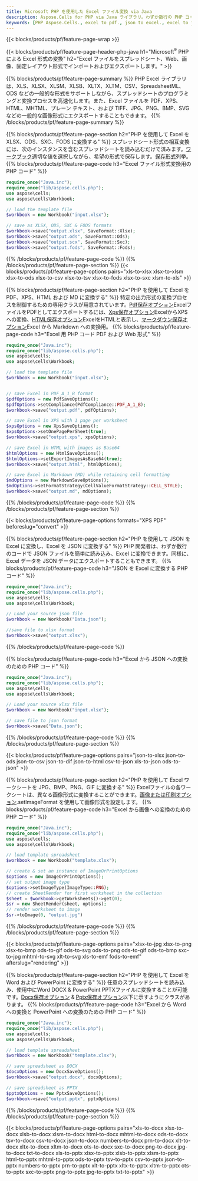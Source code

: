 ```yaml
---
title: Microsoft PHP を使用した Excel ファイル変換 via Java
description: Aspose.Cells for PHP via Java ライブラリ。わずか数行の PHP コードで、EXCEL、JSON、PDF、XML、HTML、TXT、TSV、CSV、SQL などの形式を変換します。
keywords: [PHP Aspose.Cells., excel to pdf., json to excel., excel to json., csv to json., json to html., xml to excel and Convert files between various formats in PHP]
---
```

{{< blocks/products/pf/feature-page-wrap >}}

{{< blocks/products/pf/feature-page-header-php-java h1="Microsoft<sup>&reg;</sup> PHP による Excel 形式の変換" h2="Excel ファイルをスプレッドシート、Web、画像、固定レイアウト形式でインポートおよびエクスポートします。" >}}

{{% blocks/products/pf/feature-page-summary %}}
PHP Excel ライブラリは、XLS、XLSX、XLSM、XLSB、XLTX、XLTM、CSV、SpreadsheetML、ODS などの一般的な形式をサポートしながら、スプレッドシートのプログラミングと変換プロセスを高速化します。また、Excel ファイルを PDF、XPS、HTML、MHTML、プレーン テキスト、および TIFF、JPG、PNG、BMP、SVG などの一般的な画像形式にエクスポートすることもできます。
{{% /blocks/products/pf/feature-page-summary %}}

{{% blocks/products/pf/feature-page-section h2="PHP を使用して Excel を XLSX、ODS、SXC、FODS に変換する" %}}
スプレッドシート形式の相互変換には、次のインスタンスを含むスプレッドシートを読み込むだけで済みます。[ワークブック](https://reference.aspose.com/cells/php/aspose.cells/Workbook)適切な値を選択しながら、希望の形式で保存します。[保存形式](https://reference.aspose.com/cells/php/aspose.cells/SaveFormat)列挙。
{{% blocks/products/pf/feature-page-code h3="Excel ファイル形式変換用の PHP コード" %}}

```php
require_once("Java.inc"); 
require_once("lib/aspose.cells.php"); 
use aspose\cells;
use aspose\cells\Workbook; 

// load the template file
$workbook = new Workbook("input.xlsx");

// save as XLSX, ODS, SXC & FODS formats
$workbook->save("output.xlsx", SaveFormat::Xlsx);
$workbook->save("output.ods", SaveFormat::Ods);
$workbook->save("output.scx", SaveFormat::Sxc);
$workbook->save("output.fods", SaveFormat::Fods);

```
{{% /blocks/products/pf/feature-page-code %}}
{{% /blocks/products/pf/feature-page-section %}}
{{< blocks/products/pf/feature-page-options pairs="xls-to-xlsx xlsx-to-xlsm xlsx-to-ods xlsx-to-csv xlsx-to-tsv xlsx-to-fods xlsx-to-sxc xlsm-to-xls" >}}


{{% blocks/products/pf/feature-page-section h2="PHP を使用して Excel を PDF、XPS、HTML および MD に変換する" %}}
特定の出力形式の変換プロセスを制御するための専用クラスが用意されています。[Pdf保存オプション](https://reference.aspose.com/cells/php/aspose.cells/PdfSaveOptions/)ExcelファイルをPDFとしてエクスポートするには、[Xps保存オプション](https://reference.aspose.com/cells/php/aspose.cells/XpsSaveOptions/)ExcelからXPSへの変換、[HTML保存オプション](https://reference.aspose.com/cells/php/aspose.cells/HtmlSaveOptions/)ExcelをHTMLと表示し、[マークダウン保存オプション](https://reference.aspose.com/cells/php/aspose.cells/MarkdownSaveOptions/)Excel から Markdown への変換用。
{{% blocks/products/pf/feature-page-code h3="Excel 用 PHP コード PDF および Web 形式" %}}

```php
require_once("Java.inc"); 
require_once("lib/aspose.cells.php"); 
use aspose\cells;
use aspose\cells\Workbook; 

// load the template file
$workbook = new Workbook("input.xlsx");


// save Excel in PDF_A_1_B format
$pdfOptions = new PdfSaveOptions();
$pdfOptions->setCompliance(PdfCompliance::PDF_A_1_B);
$workbook->save("output.pdf", pdfOptions);

// save Excel in XPS with 1 page per worksheet
$xpsOptions = new XpsSaveOptions();
$xpsOptions->setOnePagePerSheet(true);
$workbook->save("output.xps", xpsOptions);

// save Excel in HTML with images as Base64
$htmlOptions = new HtmlSaveOptions();
$htmlOptions->setExportImagesAsBase64(true);
$workbook->save("output.html", htmlOptions);

// save Excel in Markdown (MD) while retaining cell formatting
$mdOptions = new MarkdownSaveOptions();
$mdOptions->setFormatStrategy(CellValueFormatStrategy::CELL_STYLE);
$workbook->save("output.md", mdOptions);
```
{{% /blocks/products/pf/feature-page-code %}}
{{% /blocks/products/pf/feature-page-section %}}

{{< blocks/products/pf/feature-page-options formats="XPS PDF" beforeslug="convert" >}}

{{% blocks/products/pf/feature-page-section h2="PHP を使用して JSON を Excel に変換し、Excel を JSON に変換する" %}}
PHP 開発者は、わずか数行のコードで JSON ファイルを簡単に読み込み、Excel に変換できます。同様に、Excel データを JSON データにエクスポートすることもできます。
{{% blocks/products/pf/feature-page-code h3="JSON を Excel に変換する PHP コード" %}}

```php
require_once("Java.inc"); 
require_once("lib/aspose.cells.php"); 
use aspose\cells;
use aspose\cells\Workbook; 

// Load your source json file
$workbook = new Workbook("Data.json");

//save file to xlsx format
$workbook->save("output.xlsx");
```

{{% /blocks/products/pf/feature-page-code %}}

{{% blocks/products/pf/feature-page-code h3="Excel から JSON への変換のための PHP コード" %}}

```php
require_once("Java.inc"); 
require_once("lib/aspose.cells.php"); 
use aspose\cells;
use aspose\cells\Workbook; 

// Load your source xlsx file
$workbook = new Workbook("input.xlsx");

// save file to json format
$workbook->save("Data.json");
```

{{% /blocks/products/pf/feature-page-code %}}
{{% /blocks/products/pf/feature-page-section %}}

{{< blocks/products/pf/feature-page-options pairs="json-to-xlsx json-to-ods json-to-csv json-to-dif json-to-html csv-to-json xls-to-json ods-to-json" >}}

{{% blocks/products/pf/feature-page-section h2="PHP を使用して Excel ワークシートを JPG、BMP、PNG、GIF に変換する" %}}
Excelファイルの各ワークシートは、異なる画像形式に変換することができます。[画像または印刷オプション](https://reference.aspose.com/cells/php/aspose.cells/ImageOrPrintOptions/).setImageFormat を使用して画像形式を設定します。
{{% blocks/products/pf/feature-page-code h3="Excel から画像への変換のための PHP コード" %}}

```php
require_once("Java.inc"); 
require_once("lib/aspose.cells.php"); 
use aspose\cells;
use aspose\cells\Workbook; 

// load template spreadsheet
$workbook = new Workbook("template.xlsx");

// create & set an instance of ImageOrPrintOptions
$options = new ImageOrPrintOptions();
// set output image type
$options->setImageType(ImageType::PNG);
// create SheetRender for first worksheet in the collection
$sheet = $workbook->getWorksheets()->get(0);
$sr = new SheetRender(sheet, options);
// render worksheet to image
$sr->toImage(0, "output.jpg")
```
{{% /blocks/products/pf/feature-page-code %}}
{{% /blocks/products/pf/feature-page-section %}}

{{< blocks/products/pf/feature-page-options pairs="xlsx-to-jpg xlsx-to-png xlsx-to-bmp ods-to-gif ods-to-svg ods-to-png ods-to-gif ods-to-bmp sxc-to-jpg mhtml-to-svg xlt-to-svg xls-to-emf fods-to-emf" afterslug="rendering" >}}

{{% blocks/products/pf/feature-page-section h2="PHP を使用して Excel を Word および PowerPoint に変換する" %}}
任意のスプレッドシートを読み込み、使用中にWord DOCX & PowerPoint PPTXファイルに変換することが可能です。[Docx保存オプション](https://reference.aspose.com/cells/php/aspose.cells/DocxSaveOptions/) & [Pptx保存オプション](https://reference.aspose.com/cells/php/aspose.cells/PptxSaveOptions/)以下に示すようにクラスがあります。
{{% blocks/products/pf/feature-page-code h3="Excel から Word への変換と PowerPoint への変換のための PHP コード" %}}
```php
require_once("Java.inc"); 
require_once("lib/aspose.cells.php"); 
use aspose\cells;
use aspose\cells\Workbook; 

// load template spreadsheet
$workbook = new Workbook("template.xlsx");

// save spreadsheet as DOCX
$docxOptions = new DocxSaveOptions();
$workbook->save("output.docx", docxOptions);

// save spreadsheet as PPTX
$pptxOptions = new PptxSaveOptions();
$workbook->save("output.pptx", pptxOptions)
```
{{% /blocks/products/pf/feature-page-code %}}
{{% /blocks/products/pf/feature-page-section %}}

{{< blocks/products/pf/feature-page-options pairs="xls-to-docx xlsx-to-docx xlsb-to-docx xlsm-to-docx html-to-docx mhtml-to-docx ods-to-docx tsv-to-docx csv-to-docx json-to-docx numbers-to-docx prn-to-docx xlt-to-docx xltx-to-docx xltm-to-docx ots-to-docx sxc-to-docx png-to-docx jpg-to-docx txt-to-docx xls-to-pptx xlsx-to-pptx xlsb-to-pptx xlsm-to-pptx html-to-pptx mhtml-to-pptx ods-to-pptx tsv-to-pptx csv-to-pptx json-to-pptx numbers-to-pptx prn-to-pptx xlt-to-pptx xltx-to-pptx xltm-to-pptx ots-to-pptx sxc-to-pptx png-to-pptx jpg-to-pptx txt-to-pptx" >}}
